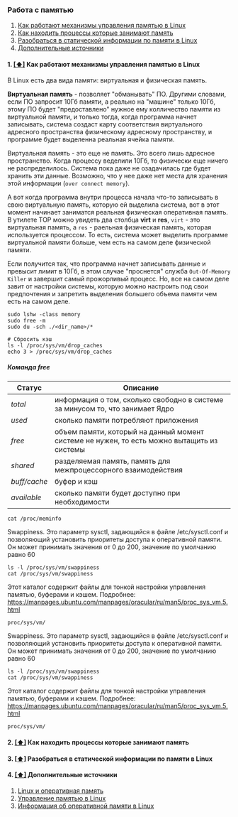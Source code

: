### Работа с памятью

1. [Как работают механизмы управления памятью в Linux](#kak_rabotayut_mekhanizmy_upravleniya_pamyaty_Linux)
2. [Как находить процессы которые занимают память](#kak_nakhodit_protsessy_kotoryye_zanimayut_pamyat)
3. [Разобраться в статической информации по памяти в Linux](#razobratsya_staticheskoy_informatsii_po_pamyati) 
4. [Дополнительные источники](#recommended_sources)




#### 1. [[⬆]](#toc) <a name='kak_rabotayut_mekhanizmy_upravleniya_pamyaty_Linux'>Как работают механизмы управления памятью в Linux</a>

В Linux есть два вида памяти: виртуальная и физическая память. 

**Виртуальная память** - позволяет "обманывать" ПО. Другими словами, если ПО запросит 10Гб памяти, а реально на "машине" только 10Гб, этому ПО будет "предоставлено" нужное ему колличество памяти из виртуальной памяти, и только тогда, когда программа начнет записывать, система создаст карту соответствия виртуального адресного пространства физическому адресному пространству, и программе будет выделенна реальная ячейка памяти.

Виртуальная память - это еще не память. Это всего лишь адресное пространство. Когда процессу веделили 10Гб, то физически еще ничего не распределилось. Система пока даже не озадачилась где будет хранить эти данные. Возможно, что у нее даже нет места для хранения этой информации (`over connect memory`).

А вот когда программа внутри процесса начала что-то записывать в свою виртуальную память, которую ей выделила система, вот в этот момент начинает заниматся реальная физическая оперативная память. В утилете TOP можно увидеть два столбца **virt** и **res**, `virt` - это виртуальная память, а `res` - раельная физическая память, которая используется процессом. То есть, система может выделить программе виртуальной памяти больше, чем есть на самом деле физической памяти.

Если получится так, что программа начнет записывать данные и превысит лимит в 10Гб, в этом случае "проснется" служба `Out-Of-Memory Killer` и завершит самый прожорливый процесс. Но, все на самом деле завит от настройки системы, которую можно настроить под свои предпочтения и запретить выделения большего объема памяти чем есть на самом деле.

```
sudo lshw -class memory 
sudo free -m
sudo du -sch ./<dir_name>/*

# Сбросить кэш
ls -l /proc/sys/vm/drop_caches
echo 3 > /proc/sys/vm/drop_caches
```

##### Команда free

| Статус | Описание |
| ------ | -------- |
| _total_ | информация о том, сколько свободно в системе за минусом то, что занимает Ядро |
| _used_ | сколько памяти потребляют приложения |
| _free_ | объем памяти, который на данный момент системе не нужен, то есть можно вытащить из системы |
| _shared_ | разделяемая память, память для межпроцессорного взаимодействия |
| _buff/cache_ | буфер и кэш |
| _available_ | сколько памяти будет доступно при необходимости |



```
cat /proc/meminfo
```

Swappiness. Это параметр sysctl, задающийся в файле /etc/sysctl.conf и позволяющий установить приоритеты доступа к оперативной памяти. Он может принимать значения от 0 до 200, значение по умолчанию равно 60
```
ls -l /proc/sys/vm/swappiness
cat /proc/sys/vm/swappiness
```

Этот  каталог  содержит  файлы  для тонкой настройки управления памятью, буферами и кэшем. Подробнее: https://manpages.ubuntu.com/manpages/oracular/ru/man5/proc_sys_vm.5.html
```
proc/sys/vm/
```

Swappiness. Это параметр sysctl, задающийся в файле /etc/sysctl.conf и позволяющий установить приоритеты доступа к оперативной памяти. Он может принимать значения от 0 до 200, значение по умолчанию равно 60
```
ls -l /proc/sys/vm/swappiness
cat /proc/sys/vm/swappiness
```

Этот  каталог  содержит  файлы  для тонкой настройки управления памятью, буферами и кэшем. Подробнее: https://manpages.ubuntu.com/manpages/oracular/ru/man5/proc_sys_vm.5.html
```
proc/sys/vm/
```


#### 2. [[⬆]](#toc) <a name='kak_nakhodit_protsessy_kotoryye_zanimayut_pamyat'>Как находить процессы которые занимают память</a>




#### 3. [[⬆]](#toc) <a name='razobratsya_staticheskoy_informatsii_po_pamyati'>Разобраться в статической информации по памяти в Linux</a>




#### 4. [[⬆]](#toc) <a name='recommended_sources'>Дополнительные источники</a>

1. [Linux и оперативная память](https://sysadminium.ru/adm-serv-linux-ram/)
2. [Управление памятью в Linux](https://habr.com/ru/articles/793232/)
3. [Информация об оперативной памяти в Linux](https://pingvinus.ru/note/ram-linux)
